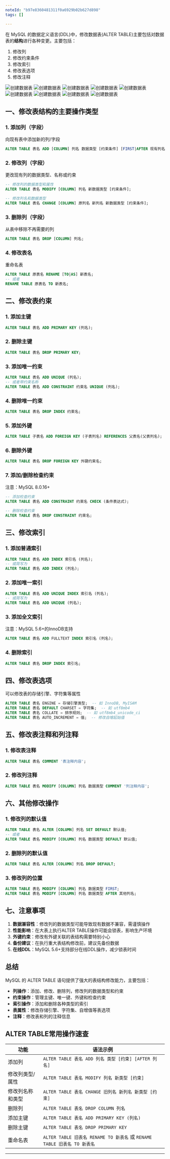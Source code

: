 ```yaml
---
noteId: "b97e8360481311f0a6929b02b627d898"
tags: []

---
```


在 MySQL 的数据定义语言(DDL)中，修改数据表(ALTER TABLE)主要包括对数据表的**结构**进行各种变更。主要包括：

1. 修改列
2. 修改约束条件
3. 修改索引
4. 修改表选项
5. 修改注释


![创建数据表](../images/143.jpeg) 
![创建数据表](../images/144.jpeg) 
![创建数据表](../images/145.jpeg) 
![创建数据表](../images/146.jpeg) 
![创建数据表](../images/147.jpeg) 
![创建数据表](../images/148.jpeg) 
![创建数据表](../images/149.jpeg) 
![创建数据表](../images/150.jpeg) 
![创建数据表](../images/151.jpeg) 


## 一、修改表结构的主要操作类型

### 1. 添加列（字段）
向现有表中添加新的列/字段
```sql
ALTER TABLE 表名 ADD [COLUMN] 列名 数据类型 [约束条件] [FIRST|AFTER 现有列名];
```

### 2. 修改列（字段）
更改现有列的数据类型、名称或约束
```sql
-- 修改列的数据类型和属性
ALTER TABLE 表名 MODIFY [COLUMN] 列名 新数据类型 [约束条件];

-- 修改列名和数据类型
ALTER TABLE 表名 CHANGE [COLUMN] 原列名 新列名 新数据类型 [约束条件];
```

### 3. 删除列（字段）
从表中移除不再需要的列
```sql
ALTER TABLE 表名 DROP [COLUMN] 列名;
```

### 4. 修改表名
重命名表
```sql
ALTER TABLE 原表名 RENAME [TO|AS] 新表名;
-- 或者
RENAME TABLE 原表名 TO 新表名;
```

## 二、修改表约束

### 1. 添加主键
```sql
ALTER TABLE 表名 ADD PRIMARY KEY (列名);
```

### 2. 删除主键
```sql
ALTER TABLE 表名 DROP PRIMARY KEY;
```

### 3. 添加唯一约束
```sql
ALTER TABLE 表名 ADD UNIQUE (列名);
-- 或者带约束名称
ALTER TABLE 表名 ADD CONSTRAINT 约束名 UNIQUE (列名);
```

### 4. 删除唯一约束
```sql
ALTER TABLE 表名 DROP INDEX 约束名;
```

### 5. 添加外键
```sql
ALTER TABLE 子表名 ADD FOREIGN KEY (子表列名) REFERENCES 父表名(父表列名);
```

### 6. 删除外键
```sql
ALTER TABLE 表名 DROP FOREIGN KEY 外键约束名;
```

### 7. 添加/删除检查约束

注意：MySQL 8.0.16+

```sql
-- 添加检查约束
ALTER TABLE 表名 ADD CONSTRAINT 约束名 CHECK (条件表达式);

-- 删除检查约束
ALTER TABLE 表名 DROP CONSTRAINT 约束名;
```

## 三、修改索引

### 1. 添加普通索引
```sql
ALTER TABLE 表名 ADD INDEX 索引名 (列名);
-- 或简写为
ALTER TABLE 表名 ADD INDEX (列名);
```

### 2. 添加唯一索引
```sql
ALTER TABLE 表名 ADD UNIQUE INDEX 索引名 (列名);
-- 或简写为
ALTER TABLE 表名 ADD UNIQUE (列名);
```

### 3. 添加全文索引

注意：MySQL 5.6+的InnoDB支持

```sql
ALTER TABLE 表名 ADD FULLTEXT INDEX 索引名 (列名);
```

### 4. 删除索引
```sql
ALTER TABLE 表名 DROP INDEX 索引名;
```

## 四、修改表选项

可以修改表的存储引擎、字符集等属性
```sql
ALTER TABLE 表名 ENGINE = 存储引擎类型;  -- 如 InnoDB, MyISAM
ALTER TABLE 表名 DEFAULT CHARSET = 字符集;  -- 如 utf8mb4
ALTER TABLE 表名 COLLATE = 排序规则;  -- 如 utf8mb4_unicode_ci
ALTER TABLE 表名 AUTO_INCREMENT = 值;  -- 修改自增起始值
```

## 五、修改表注释和列注释

### 1. 修改表注释
```sql
ALTER TABLE 表名 COMMENT '表注释内容';
```

### 2. 修改列注释
```sql
ALTER TABLE 表名 MODIFY [COLUMN] 列名 数据类型 COMMENT '列注释内容';
```

## 六、其他修改操作

### 1. 修改列的默认值
```sql
ALTER TABLE 表名 ALTER [COLUMN] 列名 SET DEFAULT 默认值;
-- 或者
ALTER TABLE 表名 MODIFY [COLUMN] 列名 数据类型 DEFAULT 默认值;
```

### 2. 删除列的默认值
```sql
ALTER TABLE 表名 ALTER [COLUMN] 列名 DROP DEFAULT;
```

### 3. 修改列的位置
```sql
ALTER TABLE 表名 MODIFY [COLUMN] 列名 数据类型 FIRST;
ALTER TABLE 表名 MODIFY [COLUMN] 列名 数据类型 AFTER 其他列名;
```

## 七、注意事项

1. **数据兼容性**：修改列的数据类型可能导致现有数据不兼容，需谨慎操作
2. **性能影响**：在大表上执行ALTER TABLE操作可能会锁表，影响生产环境
3. **外键约束**：修改有外键关联的表结构需要特别小心
4. **备份建议**：在执行重大表结构修改前，建议先备份数据
5. **在线DDL**：MySQL 5.6+支持部分在线DDL操作，减少锁表时间

## 总结

MySQL 的 ALTER TABLE 语句提供了强大的表结构修改能力，主要包括：
- **列操作**：添加、修改、删除列，修改列的数据类型和约束
- **约束操作**：管理主键、唯一键、外键和检查约束
- **索引操作**：添加和删除各种类型的索引
- **表属性**：修改存储引擎、字符集、自增值等表选项
- **注释**：修改表和列的注释信息

## ALTER TABLE常用操作速查

| 功能 | 语法示例 |
|------|----------|
| 添加列 | `ALTER TABLE 表名 ADD 列名 类型 [约束] [AFTER 列名]` |
| 修改列类型/属性 | `ALTER TABLE 表名 MODIFY 列名 新类型 [约束]` |
| 修改列名称和类型 | `ALTER TABLE 表名 CHANGE 旧列名 新列名 新类型 [约束]` |
| 删除列 | `ALTER TABLE 表名 DROP COLUMN 列名` |
| 添加主键 | `ALTER TABLE 表名 ADD PRIMARY KEY (列名)` |
| 删除主键 | `ALTER TABLE 表名 DROP PRIMARY KEY` |
| 重命名表 | `ALTER TABLE 旧表名 RENAME TO 新表名` 或 `RENAME TABLE 旧表名 TO 新表名` |

---